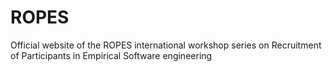 # ROPES 

Official website of the ROPES international workshop series on Recruitment of Participants in Empirical Software engineering
